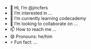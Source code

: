 - 👋 Hi, I’m @jincfers
- 👀 I’m interested in ...
- 🌱 I’m currently learning codecademy
- 💞️ I’m looking to collaborate on ...
- 📫 How to reach me ...
- 😄 Pronouns: he/him
- ⚡ Fun fact: ...

<!---
jincfers/jincfers is a ✨ special ✨ repository because its `README.md` (this file) appears on your GitHub profile.
You can click the Preview link to take a look at your changes.
--->
